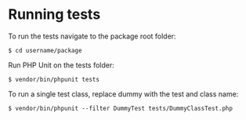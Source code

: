 # Running tests

To run the tests navigate to the package root folder:
```
$ cd username/package
```

Run PHP Unit on the tests folder:
```
$ vendor/bin/phpunit tests
```

To run a single test class, replace dummy with the test and class name:
```
$ vendor/bin/phpunit --filter DummyTest tests/DummyClassTest.php
```